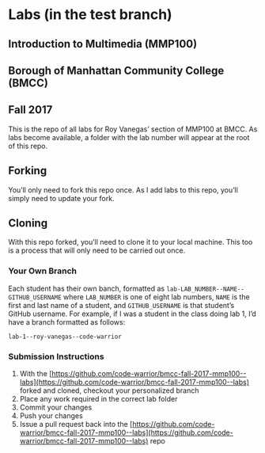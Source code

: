 # Labs (in the test branch)
## Introduction to Multimedia (MMP100)
## Borough of Manhattan Community College (BMCC)
## Fall 2017

This is the repo of all labs for Roy Vanegas’ section of MMP100 at BMCC. As labs become available, a folder with the lab number will appear at the root of this repo.

## Forking

You’ll only need to fork this repo once. As I add labs to this repo, you’ll simply need to update your fork.

## Cloning

With this repo forked, you’ll need to clone it to your local machine. This too is a process that will only need to be carried out once.

### Your Own Branch

Each student has their own banch, formatted as `lab-LAB_NUMBER--NAME--GITHUB_USERNAME` where `LAB_NUMBER` is one of eight lab numbers, `NAME` is the first and last name of a student, and `GITHUB_USERNAME` is that student’s GitHub username. For example, if I was a student in the class doing lab 1, I’d have a branch formatted as follows:

```
lab-1--roy-vanegas--code-warrior
```

### Submission Instructions

1. With the [https://github.com/code-warrior/bmcc-fall-2017-mmp100--labs](https://github.com/code-warrior/bmcc-fall-2017-mmp100--labs) forked and cloned, checkout your personalized branch
2. Place any work required in the correct lab folder
3. Commit your changes
4. Push your changes
5. Issue a pull request back into the [https://github.com/code-warrior/bmcc-fall-2017-mmp100--labs](https://github.com/code-warrior/bmcc-fall-2017-mmp100--labs) repo
